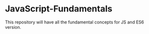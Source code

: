 # JavaScript-Fundamentals
This repository will have all the fundamental concepts for JS and ES6 version.
